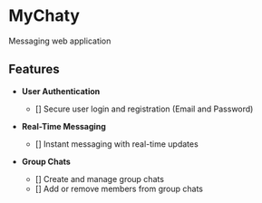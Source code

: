 # MyChaty

Messaging web application

## Features 
- **User Authentication**
  - [] Secure user login and registration (Email and Password)

- **Real-Time Messaging**
  - [] Instant messaging with real-time updates

- **Group Chats**
  - [] Create and manage group chats
  - [] Add or remove members from group chats